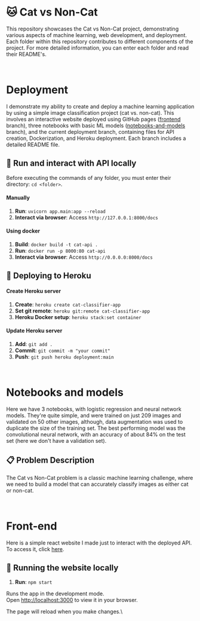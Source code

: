 # 🐱 Cat vs Non-Cat
This repository showcases the Cat vs Non-Cat project, demonstrating various aspects of machine learning, web development, and deployment. Each folder within this repository contributes to different components of the project. For more detailed information, you can enter each folder and read their README's.

<br/>

# Deployment

I demonstrate my ability to create and deploy a machine learning application by using a simple image classification project (cat vs. non-cat). This involves an interactive website deployed using GitHub pages ([frontend](https://github.com/njoppi2/cat-vs-non-cat/tree/front-end) branch), three notebooks with basic ML models ([notebooks-and-models](https://github.com/njoppi2/cat-vs-non-cat/tree/notebooks-and-models) branch), and the current deployment branch, containing files for API creation, Dockerization, and Heroku deployment. Each branch includes a detailed README file.

## 👟 Run and interact with API locally

Before executing the commands of any folder, you must enter their directory: `cd <folder>`.

#### Manually

1. **Run**: `uvicorn app.main:app --reload`
2. **Interact via browser**: Access `http://127.0.0.1:8000/docs`
#### Using docker

1. **Build**: `docker build -t cat-api .`
2. **Run**: `docker run -p 8000:80 cat-api`
3. **Interact via browser**: Access `http://0.0.0.0:8000/docs`
  

## 🚀 Deploying to Heroku

#### Create Heroku server
1. **Create**: `heroku create cat-classifier-app`
2. **Set git remote**: `heroku git:remote cat-classifier-app`
3. **Heroku Docker setup**: `heroku stack:set container`

#### Update Heroku server

1. **Add**: `git add .`
2. **Commit**: `git commit -m "your commit"`
3. **Push**: `git push heroku deployment:main`
   
<br/>

# Notebooks and models

Here we have 3 notebooks, with logistic regression and neural network models. They're quite simple, and were trained on just 209 images and validated on 50 other images, although, data augmentation was used to duplicate the size of the training set. The best performing model was the convolutional neural network, with an accuracy of about 84% on the test set (here we don't have a validation set).

## 📋 Problem Description
The Cat vs Non-Cat problem is a classic machine learning challenge, where we need to build a model that can accurately classify images as either cat or non-cat.

<br/>

# Front-end

Here is a simple react website I made just to interact with the deployed API. To access it, click [here](https://njoppi2.github.io/cat-vs-non-cat/).

## 👟 Running the website locally

1. **Run**: `npm start`

Runs the app in the development mode.\
Open [http://localhost:3000](http://localhost:3000) to view it in your browser.

The page will reload when you make changes.\
